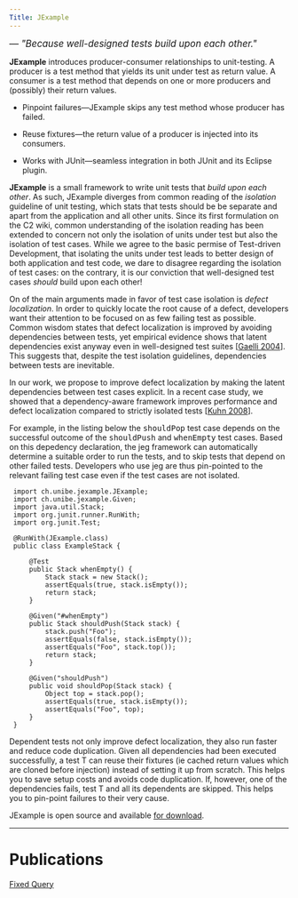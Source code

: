 ```yaml
---
Title: JExample
---
```


<big>&mdash; *"Because well-designed tests build upon each other."*</big>

**JExample** introduces producer-consumer relationships to unit-testing. A producer is a test method that yields its unit under test as return value. A consumer is a test method that depends on one or more producers and (possibly) their return values.


-  Pinpoint failures&mdash;JExample skips any test method whose producer has failed.


-  Reuse fixtures&mdash;the return value of a producer is injected into its consumers.


-  Works with JUnit&mdash;seamless integration in both JUnit and its Eclipse plugin.

**JExample** is a small framework to write unit tests that *build upon each other*. As such, JExample diverges from common reading of the *isolation* guideline of unit testing, which stats that tests should be be separate and apart from the application and all other units. Since its first formulation on the C2 wiki, common understanding of the isolation reading has been extended to concern not only the isolation of units under test but also the isolation of test cases. While we agree to the basic permise of Test-driven Development, that isolating the units under test leads to better design of both application and test code, we dare to disagree regarding the isolation of test cases: on the contrary, it is our conviction that well-designed test cases *should* build upon each other!

On of the main arguments made in favor of test case isolation is *defect localization*. In order to quickly locate the root cause of a defect, developers want their attention to be focused on as few failing test as possible. Common wisdom states that defect localization is improved by avoiding dependencies between tests, yet empirical evidence shows that latent dependencies exist anyway even in well-designed test suites [[Gaelli 2004](%assets_url%/scgbib/?query=Gael04c&filter=Year)]. This suggests that, despite the test isolation guidelines, dependencies between tests are inevitable.

In our work, we propose to improve defect localization by making the latent dependencies between test cases explicit. In a recent case study, we showed that a dependency-aware framework improves performance and defect localization compared to strictly isolated tests [[Kuhn 2008](%assets_url%/scgbib/?query=Kuhn08a&filter=Year)].

For example, in the listing below the <tt>shouldPop</tt> test case depends on the successful outcome of the <tt>shouldPush</tt> and <tt>whenEmpty</tt> test cases. Based on this depedency declaration, the jeg framework can automatically determine a suitable order to run the tests, and to skip tests that depend on other failed tests. Developers who use jeg are thus pin-pointed to the relevant failing test case even if the test cases are not isolated.  

``` import static org.junit.Assert.assertEquals;
 import ch.unibe.jexample.JExample;
 import ch.unibe.jexample.Given;
 import java.util.Stack;
 import org.junit.runner.RunWith;
 import org.junit.Test;
 
 @RunWith(JExample.class)
 public class ExampleStack {
 
     @Test
     public Stack whenEmpty() {
         Stack stack = new Stack();
         assertEquals(true, stack.isEmpty());
         return stack;
     }
 
     @Given("#whenEmpty")
     public Stack shouldPush(Stack stack) {
         stack.push("Foo");
         assertEquals(false, stack.isEmpty());
         assertEquals("Foo", stack.top());
         return stack;
     }
 
     @Given("shouldPush")
     public void shouldPop(Stack stack) {
         Object top = stack.pop();
         assertEquals(true, stack.isEmpty());
         assertEquals("Foo", top);
     }
 }
```

Dependent tests not only improve defect localization, they also run faster and reduce code duplication. Given all dependencies had been executed successfully, a test T can reuse their fixtures (ie cached return values which are cloned before injection) instead of setting it up from scratch. This helps you to save setup costs and avoids code duplication.
If, however, one of the dependencies fails, test T and all its dependents are skipped.
This helps you to pin-point failures to their very cause.

JExample is open source and available [for download](http://scg.unibe.ch/download/jexample).


---

# Publications

[Fixed Query](%assets_url%/scgbib/?query=*&filter=Year)
